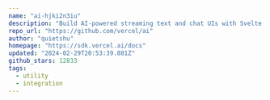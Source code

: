 ```yaml
---
name: "ai-hjki2n3iu"
description: "Build AI-powered streaming text and chat UIs with Svelte."
repo_url: "https://github.com/vercel/ai"
author: "quietshu"
homepage: "https://sdk.vercel.ai/docs"
updated: "2024-02-29T20:53:39.881Z"
github_stars: 12833
tags: 
  - utility
  - integration
---
```

